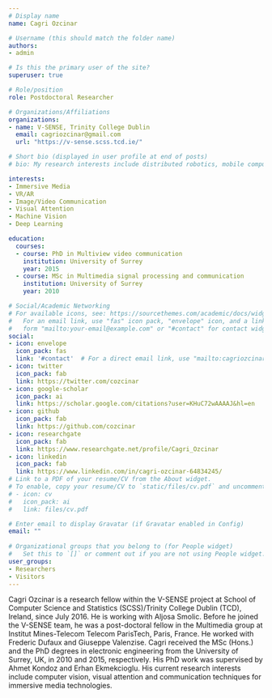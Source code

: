 ```yaml
---
# Display name
name: Cagri Ozcinar

# Username (this should match the folder name)
authors:
- admin

# Is this the primary user of the site?
superuser: true

# Role/position
role: Postdoctoral Researcher

# Organizations/Affiliations
organizations:
- name: V-SENSE, Trinity College Dublin
  email: cagriozcinar@gmail.com
  url: "https://v-sense.scss.tcd.ie/"

# Short bio (displayed in user profile at end of posts)
# bio: My research interests include distributed robotics, mobile computing and programmable matter.

interests:
- Immersive Media
- VR/AR
- Image/Video Communication
- Visual Attention
- Machine Vision
- Deep Learning

education:
  courses:
  - course: PhD in Multiview video communication
    institution: University of Surrey
    year: 2015
  - course: MSc in Multimedia signal processing and communication
    institution: University of Surrey
    year: 2010

# Social/Academic Networking
# For available icons, see: https://sourcethemes.com/academic/docs/widgets/#icons
#   For an email link, use "fas" icon pack, "envelope" icon, and a link in the
#   form "mailto:your-email@example.com" or "#contact" for contact widget.
social:
- icon: envelope
  icon_pack: fas
  link: '#contact'  # For a direct email link, use "mailto:cagriozcinar@gmail.com".
- icon: twitter
  icon_pack: fab
  link: https://twitter.com/cozcinar
- icon: google-scholar
  icon_pack: ai
  link: https://scholar.google.com/citations?user=KHuC72wAAAAJ&hl=en
- icon: github
  icon_pack: fab
  link: https://github.com/cozcinar
- icon: researchgate
  icon_pack: fab
  link: https://www.researchgate.net/profile/Cagri_Ozcinar
- icon: linkedin
  icon_pack: fab
  link: https://www.linkedin.com/in/cagri-ozcinar-64834245/
# Link to a PDF of your resume/CV from the About widget.
# To enable, copy your resume/CV to `static/files/cv.pdf` and uncomment the lines below.  
# - icon: cv
#   icon_pack: ai
#   link: files/cv.pdf

# Enter email to display Gravatar (if Gravatar enabled in Config)
email: ""
  
# Organizational groups that you belong to (for People widget)
#   Set this to `[]` or comment out if you are not using People widget.  
user_groups:
- Researchers
- Visitors
---
```


Cagri Ozcinar is a research fellow within the V-SENSE project at School of Computer Science and Statistics (SCSS)/Trinity College Dublin (TCD), Ireland, since July 2016. He is working with Aljosa Smolic. 
Before he joined the V-SENSE team, he was a post-doctoral fellow in the Multimedia group at Institut Mines-Telecom Telecom
ParisTech, Paris, France. He worked with Frederic Dufaux and Giuseppe Valenzise.
Cagri received the MSc (Hons.) and the PhD degrees in electronic engineering from the University of Surrey, UK, in 2010
and 2015, respectively. His PhD work was supervised by Ahmet Kondoz and Erhan Ekmekcioglu. His current research interests include computer vision, visual attention and communication techniques for immersive media technologies.
